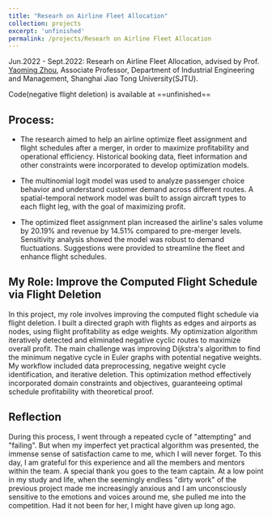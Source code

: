 ```yaml
---
title: "Researh on Airline Fleet Allocation"
collection: projects
excerpt: 'unfinished'
permalink: /projects/Researh on Airline Fleet Allocation
---
```


Jun.2022 - Sept.2022: Researh on Airline Fleet Allocation, advised by Prof. [Yaoming Zhou](https://me.sjtu.edu.cn/teacher_directory1/zhouyaoming.html), Associate Professor, Department of Industrial Engineering and Management, Shanghai Jiao Tong University(SJTU).

Code(negative flight deletion) is available at ==unfinished==


## Process:
- The research aimed to help an airline optimize fleet assignment and flight schedules after a merger, in order to maximize profitability and operational efficiency. Historical booking data, fleet information and other constraints were incorporated to develop optimization models. 

- The multinomial logit model was used to analyze passenger choice behavior and understand customer demand across different routes. A spatial-temporal network model was built to assign aircraft types to each flight leg, with the goal of maximizing profit. 

- The optimized fleet assignment plan increased the airline's sales volume by 20.19% and revenue by 14.51% compared to pre-merger levels. Sensitivity analysis showed the model was robust to demand fluctuations. Suggestions were provided to streamline the fleet and enhance flight schedules.

## My Role: Improve the Computed Flight Schedule via Flight Deletion

In this project, my role involves improving the computed flight schedule via flight deletion. I built a directed graph with flights as edges and airports as nodes, using flight profitability as edge weights. My optimization algorithm iteratively detected and eliminated negative cyclic routes to maximize overall profit. The main challenge was improving Dijkstra's algorithm to find the minimum negative cycle in Euler graphs with potential negative weights. My workflow included data preprocessing, negative weight cycle identification, and iterative deletion. This optimization method effectively incorporated domain constraints and objectives, guaranteeing optimal schedule profitability with theoretical proof.


## Reflection

During this process, I went through a repeated cycle of "attempting" and "failing". But when my imperfect yet practical algorithm was presented, the immense sense of satisfaction came to me, which I will never forget. To this day, I am grateful for this experience and all the members and mentors within the team. A special thank you goes to the team captain. At a low point in my study and life, when the seemingly endless "dirty work" of the previous project made me increasingly anxious and I am unconsciously sensitive to the emotions and voices around me, she pulled me into the competition. Had it not been for her, I might have given up long ago.
